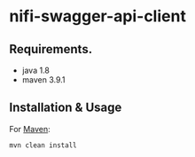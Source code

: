 # nifi-swagger-api-client

## Requirements.

- java 1.8
- maven 3.9.1

## Installation & Usage

For [Maven](https://maven.apache.org/):

```sh
mvn clean install
```